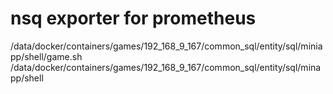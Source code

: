 # nsq exporter for prometheus

/data/docker/containers/games/192_168_9_167/common_sql/entity/sql/miniapp/shell/game.sh
/data/docker/containers/games/192_168_9_167/common_sql/entity/sql/minapp/shell